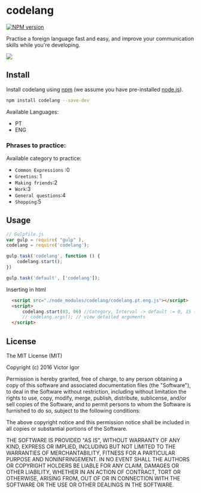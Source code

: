 # codelang

[![NPM version][npm-image]][npm-url] 

[npm-image]: https://badge.fury.io/js/codelang.svg
[npm-url]: https://npmjs.org/package/codelang

Practise a foreign language fast and easy, and improve your communication skills while you're developing.

![](https://github.com/victorvoid/codelang/blob/master/codelang.gif?raw=true)

## Install

Install codelang using [npm](https://www.npmjs.com/) (we assume you have pre-installed [node.js](https://nodejs.org/)).

```bash
npm install codelang --save-dev
```

Available Languages:

- PT
- ENG

### Phrases to practice:

Available category to practice:

- `Common Expressions` :0
- `Greetins`: 1
- `Making friends`:2
- `Work`:3
- `General questions`:4
- `Shopping`:5

## Usage

```js
// Gulpfile.js
var gulp = require( "gulp" ),
codelang = require('codelang');

gulp.task('codelang', function () {
	codelang.start();
})

gulp.task('default', ['codelang']);
```

Inserting in html

```html
  <script src="./node_modules/codelang/codelang.pt.eng.js"></script>
  <script>
      codelang.start(03, 06) //Category, Interval -> default := 0, 15 (Common Expressions, 15min)
      // codelang.args(); // view detailed arguments
  </script>
```


## License

The MIT License (MIT)

Copyright (c) 2016 Victor Igor

Permission is hereby granted, free of charge, to any person obtaining a copy of this software and associated documentation files (the "Software"), to deal in the Software without restriction, including without limitation the rights to use, copy, modify, merge, publish, distribute, sublicense, and/or sell copies of the Software, and to permit persons to whom the Software is furnished to do so, subject to the following conditions:

The above copyright notice and this permission notice shall be included in all copies or substantial portions of the Software.

THE SOFTWARE IS PROVIDED "AS IS", WITHOUT WARRANTY OF ANY KIND, EXPRESS OR IMPLIED, INCLUDING BUT NOT LIMITED TO THE WARRANTIES OF MERCHANTABILITY, FITNESS FOR A PARTICULAR PURPOSE AND NONINFRINGEMENT. IN NO EVENT SHALL THE AUTHORS OR COPYRIGHT HOLDERS BE LIABLE FOR ANY CLAIM, DAMAGES OR OTHER LIABILITY, WHETHER IN AN ACTION OF CONTRACT, TORT OR OTHERWISE, ARISING FROM, OUT OF OR IN CONNECTION WITH THE SOFTWARE OR THE USE OR OTHER DEALINGS IN THE SOFTWARE.
